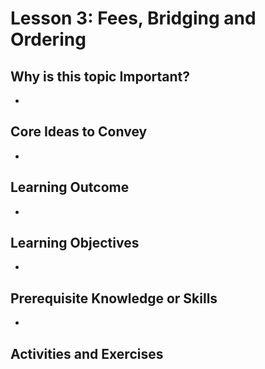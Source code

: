 # Lesson 3: Fees, Bridging and Ordering



## Why is this topic Important?

-

## Core Ideas to Convey

-

## Learning Outcome

-

## Learning Objectives

-

## Prerequisite Knowledge or Skills

-

## Activities and Exercises
